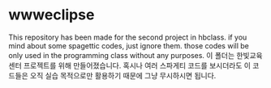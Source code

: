 # wwweclipse

This repository has been made for the second project in hbclass. 
if you mind about some spagettic codes, just ignore them. those codes will be only used in the programming class without any purposes. 
이 폴더는 한빛교육센터 프로젝트를 위해 만들어졌습니다. 
혹시나 여러 스파게티 코드를 보시더라도 이 코드들은 오직 실습 목적으로만 활용하기 때문에 그냥 무시하시면 됩니다. 
